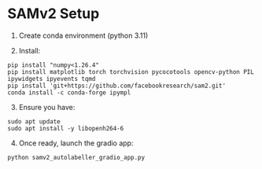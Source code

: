 # SAMv2 Setup

1. Create conda environment (python 3.11)

2. Install:

```
pip install "numpy<1.26.4"
pip install matplotlib torch torchvision pycocotools opencv-python PIL ipywidgets ipyevents tqmd
pip install 'git+https://github.com/facebookresearch/sam2.git'
conda install -c conda-forge ipympl
```

3. Ensure you have:
```
sudo apt update
sudo apt install -y libopenh264-6
```

4. Once ready, launch the gradio app:
```
python samv2_autolabeller_gradio_app.py
```